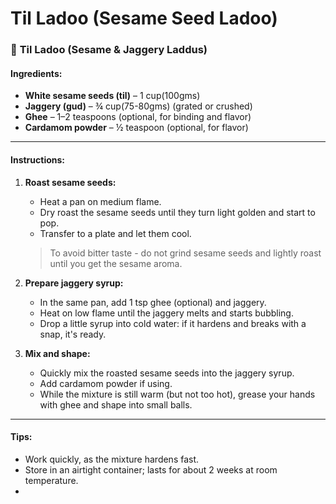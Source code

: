 # Til Ladoo (Sesame Seed Ladoo)

### 🌾 **Til Ladoo (Sesame & Jaggery Laddus)**

#### **Ingredients:**

* **White sesame seeds (til)** – 1 cup(100gms)
* **Jaggery (gud)** – ¾ cup(75-80gms) (grated or crushed)
* **Ghee** – 1–2 teaspoons (optional, for binding and flavor)
* **Cardamom powder** – ½ teaspoon (optional, for flavor)

---

#### **Instructions:**

1. **Roast sesame seeds:**
    * Heat a pan on medium flame.
    * Dry roast the sesame seeds until they turn light golden and start to pop.
    * Transfer to a plate and let them cool.
   > To avoid bitter taste - do not grind sesame seeds and  lightly roast until you get the sesame aroma. 

2. **Prepare jaggery syrup:**
    * In the same pan, add 1 tsp ghee (optional) and jaggery.
    * Heat on low flame until the jaggery melts and starts bubbling.
    * Drop a little syrup into cold water: if it hardens and breaks with a snap, it's ready.

3. **Mix and shape:**

    * Quickly mix the roasted sesame seeds into the jaggery
      syrup.
    * Add cardamom powder if using.
    * While the mixture is still warm (but not too hot), grease your hands with ghee and shape into small balls.

---

#### **Tips:**

* Work quickly, as the mixture hardens fast.
* Store in an airtight container; lasts for about 2 weeks at room temperature.
* 
